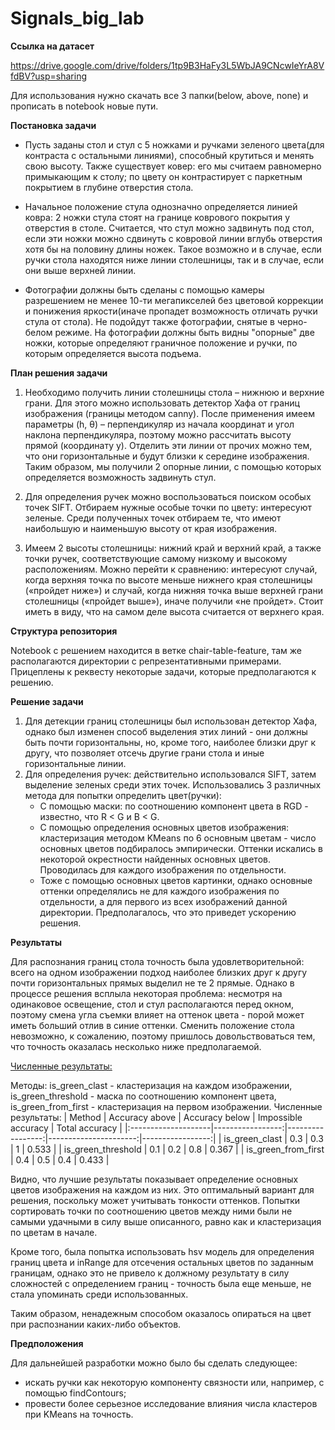 # Signals_big_lab

**Ссылка на датасет**

https://drive.google.com/drive/folders/1tp9B3HaFy3L5WbJA9CNcwIeYrA8VfdBV?usp=sharing

Для использования нужно скачать все 3 папки(below, above, none) и прописать в notebook новые пути.

**Постановка задачи**
* Пусть заданы стол и стул с 5 ножками и ручками зеленого цвета(для контраста с остальными линиями), способный крутиться и менять свою высоту.
Также существует ковер: его мы считаем равномерно примыкающим к столу; по цвету он контрастирует с паркетным покрытием в глубине отверстия стола.
 
* Начальное положение стула однозначно определяется линией ковра: 2 ножки стула стоят на границе коврового покрытия у отверстия в столе.
Считается, что стул можно задвинуть под стол, если эти ножки можно сдвинуть с ковровой линии вглубь отверстия хотя бы на половину длины ножек. Такое возможно и в случае, если ручки стола находятся ниже линии столешницы, так и в случае, если они выше верхней линии. 
 
* Фотографии должны быть сделаны с помощью камеры разрешением не менее 10-ти мегапикселей без цветовой коррекции и понижения яркости(иначе пропадет возможность отличать ручки стула от стола). Не подойдут также фотографии, снятые в черно-белом режиме. На фотографии должны быть видны "опорные" две ножки, которые определяют граничное положение и ручки, по которым определяется высота подъема.

**План решения задачи**
1. Необходимо получить линии столешницы стола – нижнюю и верхние грани. Для этого 
можно использовать детектор Хафа от границ изображения (границы методом canny). 
После применения имеем параметры (h, θ) – перпендикуляр из начала координат и угол 
наклона перпендикуляра, поэтому можно рассчитать высоту прямой (координату y).
Отделить эти линии от прочих можно тем, что они горизонтальные и будут близки к 
середине изображения.
Таким образом, мы получили 2 опорные линии, с помощью которых определяется 
возможность задвинуть стул.

2.  Для определения ручек можно воспользоваться поиском особых точек SIFT. 
Отбираем нужные особые точки по цвету: интересуют зеленые.
Среди полученных точек отбираем те, что имеют наибольшую и наименьшую высоту от 
края изображения.

3. Имеем 2 высоты столешницы: нижний край и верхний край, а также точки ручек, 
соответствующие самому низкому и высокому расположениям.
Можно перейти к сравнению: интересуют случай, когда верхняя точка по высоте меньше
нижнего края столешницы («пройдет ниже») и случай, когда нижняя точка выше верхней 
грани столешницы («пройдет выше»), иначе получили «не пройдет».
Стоит иметь в виду, что на самом деле высота считается от верхнего края.

**Структура репозитория**

Notebook с решением находится в ветке chair-table-feature, там же располагаются директории с репрезентативными примерами.
Прицеплены к реквесту некоторые задачи, которые предполагаются к решению.

**Решение задачи**

1. Для детекции границ столешницы был использован детектор Хафа, однако был изменен способ выделения этих линий - они должны быть почти горизонтальны, но, кроме того, наиболее близки  друг к другу, что позволяет отсечь другие грани стола и иные горизонтальные линии.
2. Для определения ручек: действительно использовался SIFT, затем выделение зеленых среди этих точек.
   Использовались 3 различных метода для попытки определить цвет(ручки):
   * С помощью маски: по соотношению компонент цвета в RGD - известно, что R < G и B < G.
   * С помощью определения основных цветов изображения: кластеризация методом KMeans по 6 основным цветам - число основных цветов подбиралось эмпирически. Оттенки искались в некоторой окрестности найденных основных цветов. Проводилась для каждого изображения по отдельности.
   * Тоже с помощью основных цветов картинки, однако основные оттенки определялись не для каждого изображения по отдельности, а для первого из всех изображений данной директории. Предполагалось, что это приведет ускорению решения.

**Результаты**

Для распознания границ стола точность была удовлетворительной: всего на одном изображении подход наиболее близких друг к другу почти горизонтальных прямых выделил не те 2 прямые.
Однако в процессе решения всплыла некоторая проблема: несмотря на одинаковое освещение, стол и стул располагаются перед окном, поэтому смена угла съемки влияет на оттенок цвета - порой может иметь больший отлив в синие оттенки. 
Сменить положение стола невозможно, к сожалению, поэтому пришлось довольствоваться тем, что точность оказалась несколько ниже предполагаемой.

<ins>Численные результаты:</ins>

Методы: is_green_clast - кластеризация на каждом изображении, is_green_threshold - маска по соотношению компонент цвета, is_green_from_first - кластеризация на первом изображении.
Численные результаты:
| Method              |   Accuracy above |   Accuracy below |   Impossible accuracy |   Total accuracy |
|:--------------------|-----------------:|-----------------:|----------------------:|-----------------:|
| is_green_clast      |              0.3 |              0.3 |                   1   |            0.533 |
| is_green_threshold  |              0.1 |              0.2 |                   0.8 |            0.367 |
| is_green_from_first |              0.4 |              0.5 |                   0.4 |            0.433 |

Видно, что лучшие результаты показывает определение основных цветов изображения на каждом из них. Это оптимальный вариант для решения, поскольку может учитывать тонкости оттенков. Попытки сортировать точки по соотношению цветов между ними были не самыми удачными в силу выше описанного, равно как и кластеризация по цветам в начале.

Кроме того, была попытка использовать hsv модель для определения границ цвета и inRange для отсечения остальных цветов по заданным границам, однако это не привело к должному результату в силу сложностей с определением границ - точность была еще меньше, не стала упоминать среди использованных.

Таким образом, ненадежным способом оказалось опираться на цвет при распознании каких-либо объектов.

**Предположения**

Для дальнейшей разработки можно было бы сделать следующее:
* искать ручки как некоторую компоненту связности или, например, с помощью findContours;
* провести более серьезное исследование влияния числа кластеров при KMeans на точность.
